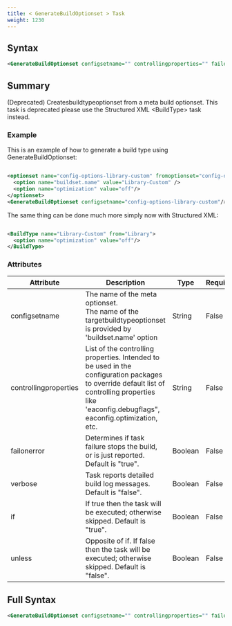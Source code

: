 ```yaml
---
title: < GenerateBuildOptionset > Task
weight: 1230
---
```

## Syntax
```xml
<GenerateBuildOptionset configsetname="" controllingproperties="" failonerror="" verbose="" if="" unless="" />
```
## Summary ##
(Deprecated) Createsbuildtypeoptionset from a meta build optionset.
This task is deprecated please use the Structured XML &lt;BuildType&gt; task instead.

### Example ###
This is an example of how to generate a build type using GenerateBuildOptionset:


```xml

<optionset name="config-options-library-custom" fromoptionset="config-options-library">
  <option name="buildset.name" value="Library-Custom" />
  <option name="optimization" value="off"/>
</optionset>
<GenerateBuildOptionset configsetname="config-options-library-custom"/>

```
The same thing can be done much more simply now with Structured XML:


```xml

<BuildType name="Library-Custom" from="Library">
  <option name="optimization" value="off"/>
</BuildType>

```



### Attributes
| Attribute | Description | Type | Required |
| --------- | ----------- | ---- | -------- |
| configsetname | The name of the meta optionset.<br>The name of the targetbuildtypeoptionset is provided by &#39;buildset.name&#39; option | String | False |
| controllingproperties | List of the controlling properties. Intended to be used in the configuration packages to override default list of controlling properties like<br>&#39;eaconfig.debugflags&quot;, eaconfig.optimization, etc. | String | False |
| failonerror | Determines if task failure stops the build, or is just reported. Default is &quot;true&quot;. | Boolean | False |
| verbose | Task reports detailed build log messages.  Default is &quot;false&quot;. | Boolean | False |
| if | If true then the task will be executed; otherwise skipped. Default is &quot;true&quot;. | Boolean | False |
| unless | Opposite of if.  If false then the task will be executed; otherwise skipped. Default is &quot;false&quot;. | Boolean | False |

## Full Syntax
```xml
<GenerateBuildOptionset configsetname="" controllingproperties="" failonerror="" verbose="" if="" unless="" />
```
